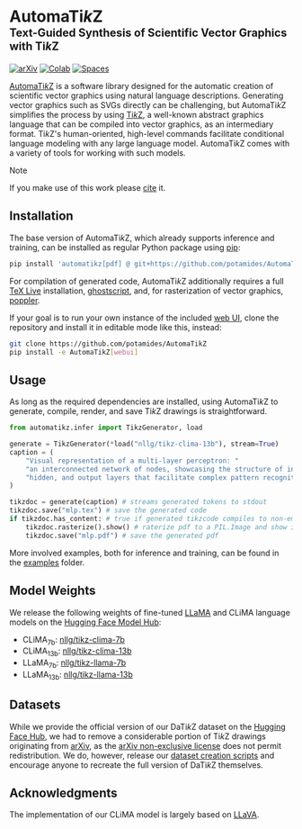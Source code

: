 # AutomaTi*k*Z<br><sub><sup>Text-Guided Synthesis of Scientific Vector Graphics with Ti*k*Z</sup></sub>
[![arXiv](https://img.shields.io/badge/View%20on%20arXiv-B31B1B?logo=arxiv&labelColor=gray)](https://arxiv.org/abs/2310.00367)
[![Colab](https://colab.research.google.com/assets/colab-badge.svg)](https://colab.research.google.com/drive/14S22x_8VohMr9pbnlkB4FqtF4n81khIh)
[![Spaces](https://huggingface.co/datasets/huggingface/badges/resolve/main/open-in-hf-spaces-sm.svg)](https://huggingface.co/spaces/nllg/AutomaTikZ)

[AutomaTi*k*Z](https://github.com/potamides/AutomaTikZ) is a software library
designed for the automatic creation of scientific vector graphics using natural
language descriptions. Generating vector graphics such as SVGs directly can be
challenging, but AutomaTi*k*Z simplifies the process by using
[Ti*k*Z](https://github.com/pgf-tikz/pgf), a well-known abstract graphics
language that can be compiled into vector graphics, as an intermediary format.
Ti*k*Z's human-oriented, high-level commands facilitate conditional language
modeling with any large language model. AutomaTi*k*Z comes with a variety of
tools for working with such models.

> [!NOTE]
> If you make use of this work please [cite](https://arxiv.org/bibtex/2310.00367) it.

## Installation
The base version of AutomaTi*k*Z, which already supports inference and
training, can be installed as regular Python package using
[pip](https://pip.pypa.io/en/stable):
```sh
pip install 'automatikz[pdf] @ git+https://github.com/potamides/AutomaTikZ'
```
For compilation of generated code, AutomaTi*k*Z additionally requires a full
[TeX Live](https://www.tug.org/texlive) installation,
[ghostscript](https://www.ghostscript.com), and, for rasterization of vector
graphics, [poppler](https://poppler.freedesktop.org).

If your goal is to run your own instance of the included [web
UI](examples/webui), clone the repository and install it in editable mode like
this, instead:
 ```sh
git clone https://github.com/potamides/AutomaTikZ
pip install -e AutomaTikZ[webui]
 ```

## Usage
As long as the required dependencies are installed, using AutomaTi*k*Z to
generate, compile, render, and save Ti*k*Z drawings is straightforward.
```python
from automatikz.infer import TikzGenerator, load

generate = TikzGenerator(*load("nllg/tikz-clima-13b"), stream=True)
caption = (
    "Visual representation of a multi-layer perceptron: "
    "an interconnected network of nodes, showcasing the structure of input, "
    "hidden, and output layers that facilitate complex pattern recognition."
)

tikzdoc = generate(caption) # streams generated tokens to stdout
tikzdoc.save("mlp.tex") # save the generated code
if tikzdoc.has_content: # true if generated tikzcode compiles to non-empty pdf
    tikzdoc.rasterize().show() # raterize pdf to a PIL.Image and show it
    tikzdoc.save("mlp.pdf") # save the generated pdf
```
More involved examples, both for inference and training, can be found in the
[examples](examples) folder.

## Model Weights
We release the following weights of fine-tuned
[LLaMA](https://research.facebook.com/publications/llama-open-and-efficient-foundation-language-models/)
and CLiMA language models on the [Hugging Face Model
Hub](https://huggingface.co/nllg):
* CLiMA<sub>7b</sub>: [nllg/tikz-clima-7b](https://huggingface.co/nllg/tikz-clima-7b)
* CLiMA<sub>13b</sub>: [nllg/tikz-clima-13b](https://huggingface.co/nllg/tikz-clima-13b)
* LLaMA<sub>7b</sub>: [nllg/tikz-llama-7b](https://huggingface.co/nllg/tikz-llama-7b)
* LLaMA<sub>13b</sub>: [nllg/tikz-llama-13b](https://huggingface.co/nllg/tikz-llama-13b)

## Datasets
While we provide the official version of our DaTi*k*Z dataset on the [Hugging
Face Hub](https://huggingface.co/datasets/nllg/datikz), we had to remove a
considerable portion of Ti*k*Z drawings originating from
[arXiv](https://arxiv.org), as the [arXiv non-exclusive
license](https://arxiv.org/licenses/nonexclusive-distrib/1.0/license.html) does
not permit redistribution. We do, however, release our [dataset creation
scripts](dataset) and encourage anyone to recreate the full version of DaTi*k*Z
themselves.

## Acknowledgments
The implementation of our CLiMA model is largely based on
[LLaVA](https://github.com/haotian-liu/LLaVA).
